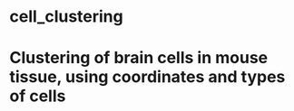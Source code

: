 # cell_clustering
# Clustering of brain cells in mouse tissue, using coordinates and types of cells 
